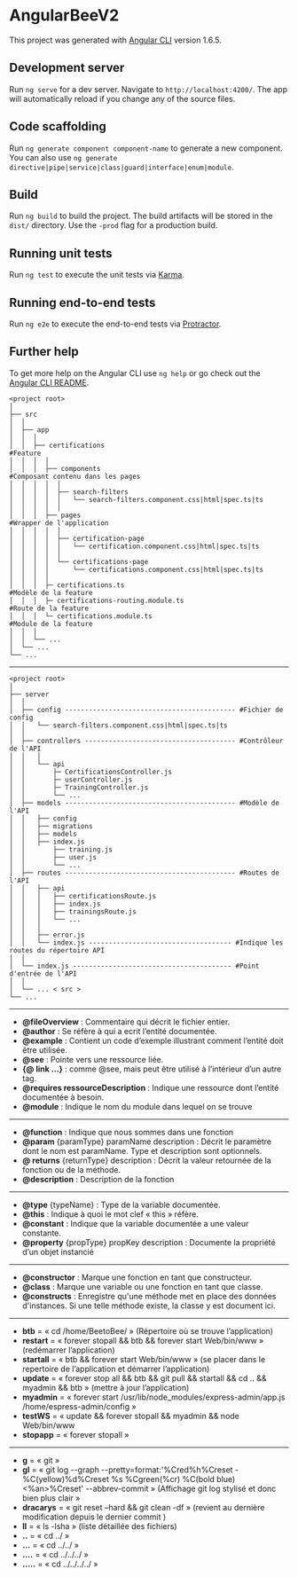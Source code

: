 # AngularBeeV2

This project was generated with [Angular CLI](https://github.com/angular/angular-cli) version 1.6.5.

## Development server

Run `ng serve` for a dev server. Navigate to `http://localhost:4200/`. The app will automatically reload if you change any of the source files.

## Code scaffolding

Run `ng generate component component-name` to generate a new component. You can also use `ng generate directive|pipe|service|class|guard|interface|enum|module`.

## Build

Run `ng build` to build the project. The build artifacts will be stored in the `dist/` directory. Use the `-prod` flag for a production build.

## Running unit tests

Run `ng test` to execute the unit tests via [Karma](https://karma-runner.github.io).

## Running end-to-end tests

Run `ng e2e` to execute the end-to-end tests via [Protractor](http://www.protractortest.org/).

## Further help

To get more help on the Angular CLI use `ng help` or go check out the [Angular CLI README](https://github.com/angular/angular-cli/blob/master/README.md).

 
    <project root>
    │
    ├── src
    │  │
    │  ├── app
    │  │  │
    │  │  ├── certifications                                           #Feature
    │  │  │  │
    │  │  │  ├── components                                            #Composant contenu dans les pages
    │  │  │  │  │ 
    │  │  │  │  ├── search-filters
    │  │  │  │  │   └── search-filters.component.css|html|spec.ts|ts
    │  │  │  │  │    
    │  │  │  ├── pages                                                 #Wrapper de l'application
    │  │  │  │  │                                         
    │  │  │  │  ├── certification-page                             
    │  │  │  │  │   └── certification.component.css|html|spec.ts|ts               
    │  │  │  │  │
    │  │  │  │  └── certifications-page                            
    │  │  │  │      └── certifications.component.css|html|spec.ts|ts   
    │  │  │  │                  
    │  │  │  ├─ certifications.ts                                      #Modèle de la feature 
    │  │  │  ├─ certifications-routing.module.ts                       #Route de la feature
    │  │  │  └─ certifications.module.ts                               #Module de la feature                                       
    │  │  │
    │  │  └── ...  
    │  └── ...
    └── ...

----     
    <project root>
    │
    ├── server
    │  │
    │  ├── config ------------------------------------------- #Fichier de config                                         
    │  │   └── search-filters.component.css|html|spec.ts|ts  
    │  │                  
    │  ├── controllers -------------------------------------- #Contrôleur de l'API
    │  │   │   
    │  │   └── api
    │  │       ├─ CertificationsController.js
    │  │       ├─ userController.js
    │  │       ├─ TrainingController.js
    │  │       └── ...                   
    │  ├── models ------------------------------------------- #Modèle de l'API
    │  │   ├── config
    │  │   ├── migrations
    │  │   ├── models 
    │  │   ├── index.js
    │  │       ├── training.js 
    │  │       ├── user.js
    │  │       └── ...                   
    │  ├── routes ------------------------------------------- #Routes de l'API
    │  │   ├── api
    │  │   │   ├── certificationsRoute.js
    │  │   │   ├── index.js
    │  │   │   ├── trainingsRoute.js
    │  │   │   └── ...
    │  │   │                    
    │  │   ├── error.js
    │  │   └── index.js ------------------------------------ #Indique les routes du répertoire API       
    │  │                   
    │  └── index.js ---------------------------------------- #Point d'entrée de l'API
    │  │                  
    │  └── ... < src > 
    └── ...


----
* **@fileOverview** : Commentaire qui décrit le fichier entier. 
* **@author** : Se réfère à qui a ecrit l’entité documentée. 
* **@example** : Contient un code d’exemple illustrant comment l’entité doit être utilisée. 
* **@see** : Pointe vers une ressource liée. 
* **{@ link …}** : comme @see, mais peut être utilisé à l’intérieur d’un autre tag. 
* **@requires ressourceDescription** : Indique une ressource dont l’entité documentée à besoin. 
* **@module** : Indique le nom du module dans lequel on se trouve




----
*	**@function** : Indique que nous sommes dans une fonction
*	**@param** {paramType} paramName description : Décrit le paramètre dont le nom est paramName. Type et description sont optionnels. 
*	**@ returns** {returnType} description : Décrit la valeur retournée de la fonction ou de la méthode. 
*	**@description** : Description de la fonction
----



*	**@type** {typeName} : Type de la variable documentée. 
*	**@this** : Indique à quoi le mot clef « this » réfère.
*	**@constant** : Indique que la variable documentée a une valeur constante. 
*	**@property** {propType} propKey description : Documente la propriété d’un objet instancié
---

*	**@constructor** : Marque une fonction en tant que constructeur. 
*	**@class** : Marque une variable ou une fonction en tant que classe. 
*	**@constructs** : Enregistre qu'une méthode met en place des données d'instances. Si une telle méthode existe, la classe y est document ici.  
---

* **btb** = « cd /home/BeetoBee/ » (Répertoire où se trouve l’application)
* **restart** = « forever stopall && btb && forever start Web/bin/www » (redémarrer l’application)
*	**startall** = « btb && forever start Web/bin/www » (se placer dans le repertoire de l’application et démarrer l’application)
*	**update** = « forever stop all && btb && git pull && startall && cd .. && myadmin && btb » (mettre à jour l’application)
*	**myadmin** = « forever start /usr/lib/node_modules/express-admin/app.js /home/espress-admin/config »
*	**testWS** = « update && forever stopall && myadmin && node Web/bin/www
*	**stopapp** = « forever stopall »

---
*	**g** =  « git »
*	**gl** = « git log --graph --pretty=format:'%Cred%h%Creset -%C(yellow)%d%Creset %s %Cgreen(%cr) %C(bold blue)<%an>%Creset' --abbrev-commit » (Affichage git log stylisé et donc bien plus clair » 
*	**dracarys** = « git reset –hard && git clean -df » (revient au dernière modification depuis le dernier commit )
*	**ll** = « ls -lsha » (liste détaillée des fichiers)
*	**..** = « cd  ../ » 
*	**…** = « cd ../../ »
*	**….** = « cd ../../../ »
*	**…..** = « cd ../../../../ »


